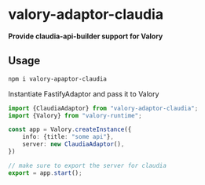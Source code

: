 # valory-adaptor-claudia
**Provide claudia-api-builder support for Valory**
## Usage
```bash
npm i valory-apaptor-claudia
```
Instantiate FastifyAdaptor and pass it to Valory
```typescript
import {ClaudiaAdaptor} from "valory-adaptor-claudia";
import {Valory} from "valory-runtime";

const app = Valory.createInstance({
    info: {title: "some api"},
    server: new ClaudiaAdaptor(),
})

// make sure to export the server for claudia
export = app.start();
```
